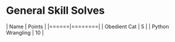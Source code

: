 # General Skill Solves

| Name | Points |
|======|========|
| Obedient Cat | 5 |
| Python Wrangling | 10 |